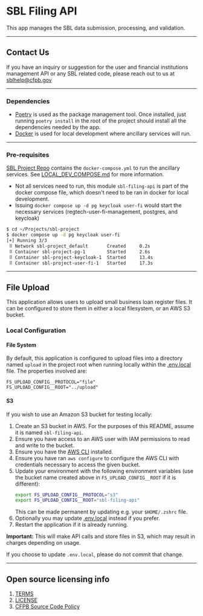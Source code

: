 # SBL Filing API
This app manages the SBL data submission, processing, and validation.

---
## Contact Us
If you have an inquiry or suggestion for the user and financial institutions management API or any SBL related code, please reach out to us at <sblhelp@cfpb.gov>

---
### Dependencies
- [Poetry](https://python-poetry.org/) is used as the package management tool. Once installed, just running `poetry install` in the root of the project should install all the dependencies needed by the app.
- [Docker](https://www.docker.com/) is used for local development where ancillary services will run.

---
### Pre-requisites
[SBL Project Repo](https://github.com/cfpb/sbl-project) contains the `docker-compose.yml` to run the ancillary services.  See [LOCAL_DEV_COMPOSE.md](https://github.com/cfpb/sbl-project/blob/main/LOCAL_DEV_COMPOSE.md) for more information.
- Not all services need to run, this module `sbl-filing-api` is part of the docker compose file, which doesn't need to be ran in docker for local development.
- Issuing `docker compose up -d pg keycloak user-fi` would start the necessary services (regtech-user-fi-management, postgres, and keycloak)
```bash
$ cd ~/Projects/sbl-project
$ docker compose up -d pg keycloak user-fi
[+] Running 3/3
 ⠿ Network sbl-project_default       Created     0.2s
 ⠿ Container sbl-project-pg-1        Started     2.6s
 ⠿ Container sbl-project-keycloak-1  Started     13.4s
 ⠿ Container sbl-project-user-fi-1   Started     17.3s
```

----
## File Upload

This application allows users to upload small business loan register files.  It can be configured to store them in
either a local filesystem, or an AWS S3 bucket.

### Local Configuration

#### File System
By default, this application is configured to upload files into a directory named `upload` in the project root when
running locally within the [.env.local](src/.env.local) file.  The properties involved are:
```properties
FS_UPLOAD_CONFIG__PROTOCOL="file"
FS_UPLOAD_CONFIG__ROOT="../upload"
```

#### S3
If you wish to use an Amazon S3 bucket for testing locally:

1. Create an S3 bucket in AWS.  For the purposes of this README, assume it is named `sbl-filing-api`.
2. Ensure you have access to an AWS user with IAM permissions to read and write to the bucket.
3. Ensure you have the [AWS CLI](https://aws.amazon.com/cli/) installed.
4. Ensure you have ran `aws configure` to configure the AWS CLI with credentials necessary to access the given bucket.
5. Update your environment with the following environment variables (use the bucket name created above in 
`FS_UPLOAD_CONFIG__ROOT` if it is different):
    ```bash
    export FS_UPLOAD_CONFIG__PROTOCOL="s3"
    export FS_UPLOAD_CONFIG__ROOT="sbl-filing-api"
    ```
   This can be made permanent by updating e.g. your `$HOME/.zshrc` file.
6. Optionally you may update [.env.local](src/.env.local) instead if you prefer.
7. Restart the application if it is already running.

**Important:** This will make API calls and store files in S3, which may result in charges depending on usage.

If you choose to update `.env.local`, please do not commit that change.

----
## Open source licensing info
1. [TERMS](TERMS.md)
2. [LICENSE](LICENSE)
3. [CFPB Source Code Policy](https://github.com/cfpb/source-code-policy/)